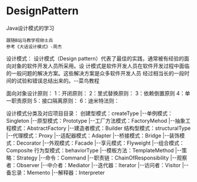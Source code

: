 # DesignPattern
Java设计模式的学习

    跟随B站马教学视频士兵
    参考《大话设计模式》-周杰

设计模式：
        设计模式（Design pattern）代表了最佳的实践，通常被有经验的面向对象的软件开发人员所采用。设
    计模式是软件开发人员在软件开发过程中面临的一般问题的解决方案。这些解决方案是众多软件开发人员
    经过相当长的一段时间的试验和错误总结出来的。--菜鸟教程
    
面向对象设计原则：
    1：开闭原则：
    2：里式替换原则：
    3：依赖倒置原则
    4：单一职责原则
    5：接口隔离原则：
    6：迪米特法则：
    
  设计模式分类及对应项目目录：
  创建型模式：createType
    |--单例模式：Singleton
    |--原型模式：Prototype
    |--工厂方法模式：FactoryMehod
    |--抽象工程模式：AbstractFactory
    |--建造者模式：Builder
  结构型模式：structuralType
    |--代理模式：Proxy
    |--适配器模式：Adapter
    |--桥接模式：Bridge
    |--装饰模式：Decorator
    |--外观模式：Facade
    |--享元模式：Flyweight
    |--组合模式：Composite
  行为型模式：behaviorType 
    |--模板方法：TemplateMethod
    |--策略：Strategy
    |--命令：Command
    |--职责链：ChainOfResponsibility
    |--观察者：Observer
    |--中介者：Mediator
    |--迭代器：Iterator
    |--访问者：Visitor
    |--备忘录：Memento
    |--解释器：Interpreter
 
    
    
    